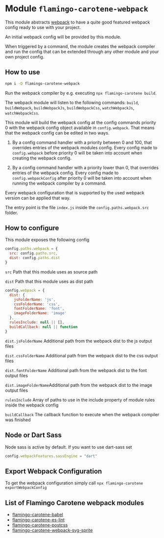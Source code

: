 # Module `flamingo-carotene-webpack`

This module abstracts [webpack](https://github.com/webpack/webpack) to have a quite good featured webpack config ready
to use with your project.

An initial webpack config will be provided by this module.

When triggered by a command, the module creates the webpack compiler and run the config that can be extended through
any other module and your own project config.

## How to use

```bash
npm i -D flamingo-carotene-webpack
```

Run the webpack compiler by e.g. executing `npx flamingo-carotene build`.

The webpack module will listen to the following commands: `build`, `buildWebpack`, `buildWebpackJs`, `buildWebpackCss`,
`watchWebpackJs`, `watchWebpackCss`.

This module will build the webpack config at the config commands priority 0 with the webpack config object available in
`config.webpack`. That means that the webpack config can be edited in two ways.

1. By a config command handler with a priority between 0 and 100, that overrides entries of the webpack modules
config. Every config made to `config.webpack` before priority 0 will be taken into account when creating the webpack
config.

2. By a config command handler with a priority lower than 0, that overrides entries of the webpack config. Every config
made to `config.webpackConfig` after priority 0 will be taken into account when running the webpack compiler by a
command.

Every webpack configuration that is supported by the used webpack version can be applied that way.

The entry point is the file `index.js` inside the `config.paths.webpack.src` folder.

## How to configure

This module exposes the following config
```js
config.paths.webpack = {
  src: config.paths.src,
  dist: config.paths.dist
}
```

`src` Path that this module uses as source path

`dist` Path that this module uses as dist path

```js
config.webpack = {
  dist: {
    jsFolderName: 'js',
    cssFolderName: 'css',
    fontFolderName: 'font',
    imageFolderName: 'image'
  },
  rulesInclude: null || [],
  buildCallback: null || function
}
```

`dist.jsFolderName` Additional path from the webpack dist to the js output files

`dist.cssFolderName` Additional path from the webpack dist to the css output files

`dist.fontFolderName` Additional path from the webpack dist to the font output files

`dist.imageFolderName`Additional path from the webpack dist to the image output files

`rulesInclude` Array of paths to use in the include property of module rules inside the webpack config

`buildCallback` The callback function to execute when the webpack compiler was finished

## Node or Dart Sass
Node sass is active by default. If you want to use dart-sass set

```js
config.webpackFeatures.sassEngine = "dart"
```


## Export Webpack Configuration

To get the webpack configuration simply call ```npx flamingo-carotene exportWebpackConfig```

## List of Flamingo Carotene webpack modules
- [flamingo-carotene-babel](../flamingo-carotene-babel)
- [flamingo-carotene-es-lint](../flamingo-carotene-es-lint)
- [flamingo-carotene-postcss](../flamingo-carotene-postcss)
- [flamingo-carotene-webpack-svg-sprite](../flamingo-carotene-webpack-svg-sprite)
